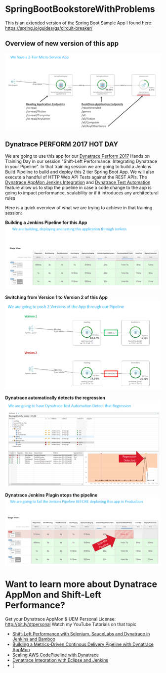 # SpringBootBookstoreWithProblems
This is an extended version of the Spring Boot Sample App I found here: https://spring.io/guides/gs/circuit-breaker/

## Overview of new version of this app
![Architectural Overview and REST Endpoints](images/ShiftLeft_HOTDAY2017_1.PNG)

## Dynatrace PERFORM 2017 HOT DAY
We are going to use this app for our [Dynatrace Perform 2017](http://perform.dynatrace.com) Hands on Training Day in our session "Shift-Left Performance: Integrating Dynatrace in your Pipeline".
In that training session  we are going to build a Jenkins Build Pipeline to build and deploy this 2 tier Spring Boot App. 
We will also execute a handful of HTTP Web API Tests against the REST APIs. The [Dynatrace AppMon Jenkins Integration](https://wiki.jenkins-ci.org/display/JENKINS/Dynatrace+Plugin) and [Dynatrace Test Automation](https://community.dynatrace.com/community/display/DOCDT65/Test+Automation+Explained) feature allow us to stop the pipeline in case a code change to the app is going to impact performance, scalability or if it introduces any architectural rules

Here is a quick overview of what we are trying to achieve in that training session:

**Building a Jenkins Pipeline for this App**
![Multi-phase Jenkins pipeline](images/ShiftLeft_HOTDAY2017_2.PNG)

**Switching from Version 1 to Version 2 of this App**
![Two versions of this app available. Version 2 has some built-in architectural issues such as making too many micro-service calls to the backend!](images/ShiftLeft_HOTDAY2017_3.PNG)

**Dynatrace automatically detects the regression**
![Dynatrace detects a regression on the number of micro-service calls being made while executing our tests](images/ShiftLeft_HOTDAY2017_4.PNG)

**Dynatrace Jenkins Plugin stops the pipeline**
![Dynatrace Jenkins Plugin stops the Jenkins Pipeline](images/ShiftLeft_HOTDAY2017_5.PNG)

# Want to learn more about Dynatrace AppMon and Shift-Left Performance?
Get your Dynatrace AppMon & UEM Personal License: http://bit.ly/dtpersonal
Watch my YouTube Tutorials on that topic
* [Shift-Left Performance with Selenium, SauceLabs and Dynatrace in Jenkins and Bamboo](https://www.youtube.com/watch?v=-OSSKwD4WKQ&list=PLqt2rd0eew1bmDn54E2_M2uvbhm_WxY_6&index=50&t=2s)
* [Building a Metrics-Driven Continous Delivery Pipeline with Dynatrace AppMon](https://www.youtube.com/watch?v=TXPSDpy7unw&list=PLqt2rd0eew1bmDn54E2_M2uvbhm_WxY_6&index=38&t=3s)
* [Scaling AWS CodePipeline with Dynatrace](https://www.youtube.com/watch?v=tb4xJ5im8jw&list=PLqt2rd0eew1bmDn54E2_M2uvbhm_WxY_6&index=61&t=2s)
* [Dynatrace Integration with Eclipse and Jenkins](https://www.youtube.com/watch?v=p4Vh6BWlPjg&list=PLqt2rd0eew1bmDn54E2_M2uvbhm_WxY_6&index=42&t=77s)
* [
